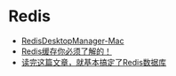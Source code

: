 # Redis

- [RedisDesktopManager-Mac](https://github.com/onewe/RedisDesktopManager-Mac/releases)
- [Redis缓存你必须了解的！](https://zhuanlan.zhihu.com/p/48080173)
- [读完这篇文章，就基本搞定了Redis数据库](http://database.51cto.com/art/201809/584266.htm)